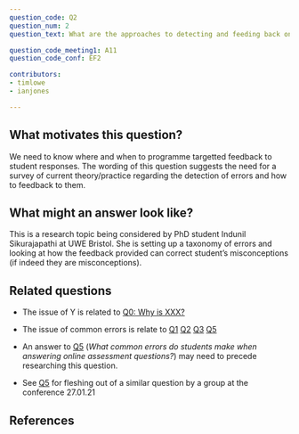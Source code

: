 ```yaml
---
question_code: Q2 
question_num: 2 
question_text: What are the approaches to detecting and feeding back on students' errors? 

question_code_meeting1: A11 
question_code_conf: EF2 

contributors: 
- timlowe
- ianjones

---
```



## What motivates this question?

We need to know where and when to programme targetted feedback to student responses. The wording of this question suggests the need for a survey of current theory/practice regarding the detection of errors and how to feedback to them.

## What might an answer look like?

This is a research topic being considered by PhD student Indunil Sikurajapathi at UWE Bristol. She is setting up a taxonomy of errors and looking at how the feedback provided can correct student’s misconceptions (if indeed they are misconceptions).

## Related questions

* The issue of Y is related to [Q0: Why is XXX?](Q0)

* The issue of common errors is relate to [Q1](Q1) [Q2](Q2) [Q3](Q3) [Q5](Q5)

* An answer to [Q5](Q5) (*What common errors do students make when answering online assessment questions?*) may need to precede researching this question. 

* See [Q5](Q5) for fleshing out of a similar question by a group at the conference 27.01.21

## References
